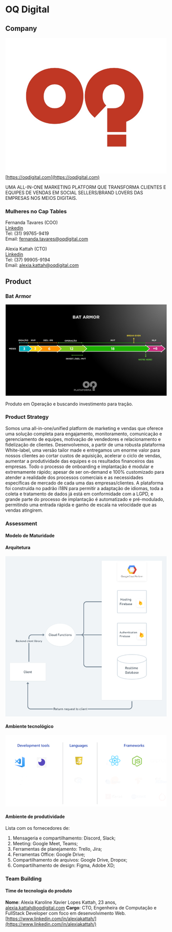 # OQ Digital

## Company

![logo](./images/logo.jpeg)  
[https://oqdigital.com](https://oqdigital.com)  

UMA ALL-IN-ONE MARKETING PLATFORM QUE TRANSFORMA CLIENTES E EQUIPES DE VENDAS EM SOCIAL SELLERS/BRAND LOVERS DAS EMPRESAS NOS MEIOS DIGITAIS.

### Mulheres no Cap Tables
Fernanda Tavares (COO)  
[Linkedin](https://www.linkedin.com/in/fernandatavaresnascimento (Fernanda Tavares))  
Tel: (31) 99765-9419  
Email: fernanda.tavares@oqdigital.com

Alexia Kattah (CTO)  
[Linkedin](https://www.linkedin.com/in/alexiakattah (Alexia Kattah))  
Tel: (37) 99905-9194  
Email: alexia.kattah@oqdigital.com

## Product

### Bat Armor

![estagio](./images/bat-armor.jpeg) 

Produto em Operação e buscando investimento para tração.

### Product Strategy

Somos uma all-in-one/unified platform de marketing e vendas que oferece uma solução completa para engajamento, monitoramento, comunicação e gerenciamento de equipes, motivação de vendedores e relacionamento e fidelização de clientes. Desenvolvemos, a partir de uma robusta plataforma White-label, uma versão tailor made e entregamos um enorme valor para nossos clientes ao cortar custos de aquisição, acelerar o ciclo de vendas, aumentar a produtividade das equipes e os resultados financeiros das empresas. Todo o processo de onboarding e implantação é modular e extremamente rápido; apesar de ser on-demand e 100% customizado para atender a realidade dos processos comerciais e as necessidades específicas de mercado de cada uma das empresas/clientes. A plataforma foi construída no padrão i18N para permitir a adaptação de idiomas, toda a coleta e tratamento de dados já está em conformidade com a LGPD, e grande parte do processo de implantação é automatizado e pré-modulado, permitindo uma entrada rápida e ganho de escala na velocidade que as vendas atingirem.

### Assessment

#### Modelo de Maturidade




#### Arquitetura
![estagio](./images/arquitetura.png) 

#### Ambiente tecnológico
![estagio](./images/ambiente.png) 


#### Ambiente de produtividade

Lista com os fornecedores de:  
1.  Mensageria e compartilhamento: Discord, Slack;
2.  Meeting: Google Meet, Teams;
3.  Ferramentas de planejamento: Trello, Jira;
4.  Ferramentas Office: Google Drive;
5.  Compartilhamento de arquivos: Google Drive, Dropox;
6.  Compartilhamento de design: Figma, Adobe XD;


### Team Building

#### Time de tecnologia do produto
**Nome**: Alexia Karoline Xavier Lopes Kattah, 23 anos, alexia.kattah@oqdigital.com
**Cargo**: CTO, Engenheira de Computação e FullStack Developer com foco em desenvolvimento Web.
[https://www.linkedin.com/in/alexiakattah/](https://www.linkedin.com/in/alexiakattah/)
